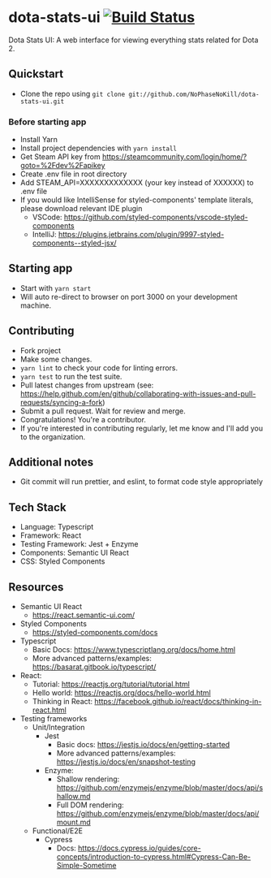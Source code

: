 # dota-stats-ui [![Build Status](https://travis-ci.com/NoPhaseNoKill/dota-stats-ui.svg?branch=master)](https://travis-ci.com/NoPhaseNoKill/dota-stats-ui)

Dota Stats UI: A web interface for viewing everything stats related for Dota 2.

## Quickstart

- Clone the repo using `git clone git://github.com/NoPhaseNoKill/dota-stats-ui.git`

### Before starting app

- Install Yarn
- Install project dependencies with `yarn install`
- Get Steam API key from https://steamcommunity.com/login/home/?goto=%2Fdev%2Fapikey
- Create .env file in root directory
- Add STEAM_API=XXXXXXXXXXXXX (your key instead of XXXXXX) to .env file
- If you would like IntelliSense for styled-components' template literals, please download relevant IDE plugin
  - VSCode: https://github.com/styled-components/vscode-styled-components
  - IntelliJ: https://plugins.jetbrains.com/plugin/9997-styled-components--styled-jsx/

## Starting app

- Start with `yarn start`
- Will auto re-direct to browser on port 3000 on your development machine.

## Contributing

- Fork project
- Make some changes.
- `yarn lint` to check your code for linting errors.
- `yarn test` to run the test suite.
- Pull latest changes from upstream (see: https://help.github.com/en/github/collaborating-with-issues-and-pull-requests/syncing-a-fork)
- Submit a pull request. Wait for review and merge.
- Congratulations! You're a contributor.
- If you're interested in contributing regularly, let me know and I'll add you to the organization.

## Additional notes

- Git commit will run prettier, and eslint, to format code style appropriately

## Tech Stack

- Language: Typescript
- Framework: React
- Testing Framework: Jest + Enzyme
- Components: Semantic UI React
- CSS: Styled Components

## Resources

- Semantic UI React
  - https://react.semantic-ui.com/
- Styled Components
  - https://styled-components.com/docs
- Typescript
  - Basic Docs: https://www.typescriptlang.org/docs/home.html
  - More advanced patterns/examples: https://basarat.gitbook.io/typescript/
- React:
  - Tutorial: https://reactjs.org/tutorial/tutorial.html
  - Hello world: https://reactjs.org/docs/hello-world.html
  - Thinking in React: https://facebook.github.io/react/docs/thinking-in-react.html
- Testing frameworks
    - Unit/Integration
      - Jest
        - Basic docs: https://jestjs.io/docs/en/getting-started
        - More advanced patterns/examples: https://jestjs.io/docs/en/snapshot-testing
      - Enzyme:
        - Shallow rendering: https://github.com/enzymejs/enzyme/blob/master/docs/api/shallow.md
        - Full DOM rendering: https://github.com/enzymejs/enzyme/blob/master/docs/api/mount.md
    - Functional/E2E
      - Cypress
        - Docs: https://docs.cypress.io/guides/core-concepts/introduction-to-cypress.html#Cypress-Can-Be-Simple-Sometime

